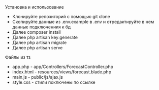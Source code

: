 Установка и использование

- Клонируйте репозиторий с помощью git clone
- Скопируйте данные из .env.example в .env и отредактируйте в нем данные подключениия к бд 
- Далее composer install
- Далее php artisan key:generate
- Далее php artisan migrate 
- Далее php artisan serve

Файлы из тз

- app.php - app/Controllers/ForecastController.php
- index.html - resources/views/forecast.blade.php
- main.js - public/js/ajax.js
- style.css - стили поключены по ссылке
